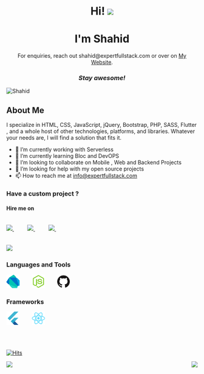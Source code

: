 
<h1 align='center'> Hi! <img src="https://raw.githubusercontent.com/MartinHeinz/MartinHeinz/master/wave.gif" width="30px"> </h1>
<h1 align='center'>I'm Shahid</h1>
<p align='center'>For enquiries, reach out shahid@expertfullstack.com or over on <a href="https://expertfullstack.com/">My Website</a>.</p>

<h3 align='center'><i>Stay awesome!</i></h3>

<a align="left"> <img src="https://komarev.com/ghpvc/?username=shahidBangash&label=Views&color=blue&style=plastic" alt="Shahid" /> </a>
<br/>

## About Me

I specialize in HTML, CSS, JavaScript, jQuery, Bootstrap, PHP, SASS, Flutter , and a whole host of other technologies, platforms, and libraries. Whatever your needs are, I will find a solution that fits it.

- 🔭 I’m currently working with Serverless
- 🌱 I’m currently learning Bloc and DevOPS
- 👯 I’m looking to collaborate on Mobile , Web  and Backend Projects
- 🤔 I’m looking for help with my open source projects
- 📫 How to reach me at [info@expertfullstack.com](mailto:info@expertfullstack.com)

### Have a custom project ?

#### Hire me on

<br/>
<a href="https://www.fiverr.com/share/9zVV0e">

  <img src='https://img.shields.io/badge/fiverr-%2300ADD8.svg?&style=for-the-badge&logo=fiverr&logoColor=#1DBF73' height='25'/>
</a>
</a>&nbsp;&nbsp;&nbsp;&nbsp;&nbsp;&nbsp;&nbsp;&nbsp;
<a href="https://www.upwork.com/freelancers/~0172ab5b11b7bd3f99?viewMode=1">
  <img src='https://img.shields.io/badge/Upwork-%2300ADD8.svg?&style=for-the-badge&logo=upwork&logoColor=#1DBF73' height='25'/>
</a>&nbsp;&nbsp;&nbsp;&nbsp;&nbsp;&nbsp;&nbsp;&nbsp;
 
<a href="https://www.linkedin.com/in/shahid-bangash-320685158/">
 <img src='https://img.shields.io/badge/linkedin-%2300ADD8.svg?&style=for-the-badge&logo=linkedIn&logoColor=#1DBF73' height='25'/>
</a>&nbsp;&nbsp;&nbsp;&nbsp;&nbsp;&nbsp;&nbsp;&nbsp;
</a>
<br/>
<br />
<br />
<img  src="https://github-readme-streak-stats.herokuapp.com?user=Shahidbangash&theme=dark" />
<br/>

### Languages and Tools

<img src="https://github.com/devicons/devicon/blob/master/icons/dart/dart-original.svg" width="35px">&nbsp;&nbsp;&nbsp;&nbsp;&nbsp;&nbsp;&nbsp;&nbsp;<img src="https://github.com/devicons/devicon/blob/master/icons/nodejs/nodejs-original.svg" width="35px">&nbsp;&nbsp;&nbsp;&nbsp;&nbsp;&nbsp;&nbsp;&nbsp;<img src="https://github.com/devicons/devicon/blob/master/icons/github/github-original.svg" width="35px">

### Frameworks

<img src="https://github.com/devicons/devicon/blob/master/icons/flutter/flutter-original.svg" width="35px">&nbsp;&nbsp;&nbsp;&nbsp;&nbsp;&nbsp;&nbsp;&nbsp;<img src="https://github.com/devicons/devicon/blob/master/icons/react/react-original.svg" width="35px">

<br />
<br />

[![Hits](https://hits.seeyoufarm.com/api/count/incr/badge.svg?url=https%3A%2F%2Fgithub.com%2FshahidBangash%2Fhit-counter&count_bg=%2379C83D&title_bg=%23555555&icon=&icon_color=%23E7E7E7&title=hits&edge_flat=false)](https://hits.seeyoufarm.com)

<img align="left" src="https://github-readme-stats.vercel.app/api?username=Shahidbangash&show_icons=true&include_all_commits=true&theme=dark&count_private=true"/>

<a href="https://github.com/ShahidBangash">
  <img align="right" src="https://github-readme-stats.vercel.app/api/top-langs/?username=shahidBangash&layout=compact&theme=dracula&count_private=true&langs_count=10" />
</a>
